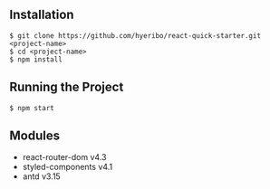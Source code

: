 ## Installation
```
$ git clone https://github.com/hyeribo/react-quick-starter.git <project-name>
$ cd <project-name>
$ npm install
```

## Running the Project
```
$ npm start
```

## Modules
- react-router-dom v4.3
- styled-components v4.1
- antd v3.15
